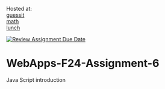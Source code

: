 Hosted at: <br/> 
[guessit](https://44-563-webapps-f24.github.io/44563-webapps-f24-assignment6-Mvargas64/guessit.html)  <br/> 
[math](https://44-563-webapps-f24.github.io/44563-webapps-f24-assignment6-Mvargas64/math.html) <br/> 
[lunch](https://44-563-webapps-f24.github.io/44563-webapps-f24-assignment6-Mvargas64/lunch.html)



[![Review Assignment Due Date](https://classroom.github.com/assets/deadline-readme-button-22041afd0340ce965d47ae6ef1cefeee28c7c493a6346c4f15d667ab976d596c.svg)](https://classroom.github.com/a/cCoVexb_)
# WebApps-F24-Assignment-6
Java Script introduction
